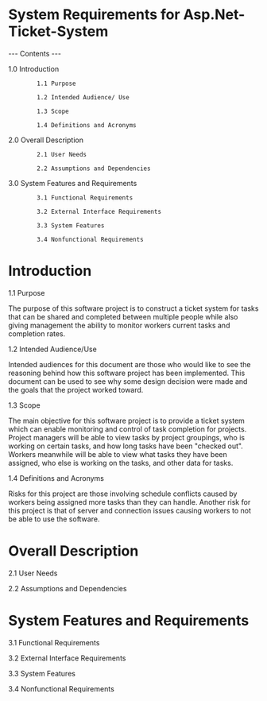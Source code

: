 # System Requirements for Asp.Net-Ticket-System 

--- Contents ---

1.0 Introduction

            1.1 Purpose

            1.2 Intended Audience/ Use

            1.3 Scope

            1.4 Definitions and Acronyms

2.0 Overall Description

            2.1 User Needs

            2.2 Assumptions and Dependencies

3.0 System Features and Requirements

            3.1 Functional Requirements

            3.2 External Interface Requirements

            3.3 System Features

            3.4 Nonfunctional Requirements



# Introduction

1.1 Purpose
           
The purpose of this software project is to construct a ticket system for tasks that can be shared and completed between multiple people while also giving management the ability to monitor workers current tasks and completion rates.

1.2 Intended Audience/Use

Intended audiences for this document are those who would like to see the reasoning behind how this software project has been implemented. This document can be used to see why some design decision were made and the goals that the project worked toward.

1.3 Scope

The main objective for this software project is to provide a ticket system which can enable monitoring and control of task completion for projects. Project managers will be able to view tasks by project groupings, who is working on certain tasks, and how long tasks have been "checked out". Workers meanwhile will be able to view what tasks they have been assigned, who else is working on the tasks, and other data for tasks.

1.4 Definitions and Acronyms

Risks for this project are those involving schedule conflicts caused by workers being assigned more tasks than they can handle. Another risk for this project is that of server and connection issues causing workers to not be able to use the software.


# Overall Description

2.1 User Needs

2.2 Assumptions and Dependencies

# System Features and Requirements

3.1 Functional Requirements

3.2 External Interface Requirements

3.3 System Features

3.4 Nonfunctional Requirements
